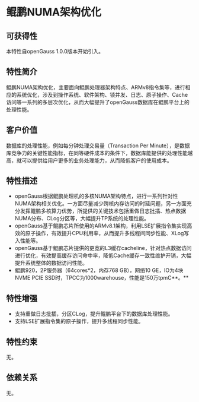 # 鲲鹏NUMA架构优化<a name="ZH-CN_TOPIC_0000001135548527"></a>

## 可获得性<a name="section1820817472142"></a>

本特性自openGauss 1.0.0版本开始引入。

## 特性简介<a name="section595916321417"></a>

鲲鹏NUMA架构优化，主要面向鲲鹏处理器架构特点、ARMv8指令集等，进行相应的系统优化，涉及到操作系统、软件架构、锁并发、日志、原子操作、Cache访问等一系列的多层次优化，从而大幅提升了openGauss数据库在鲲鹏平台上的处理性能。

## 客户价值<a name="section1889785041315"></a>

数据库的处理性能，例如每分钟处理交易量（Transaction Per Minute），是数据库竞争力的关键性能指标，在同等硬件成本的条件下，数据库能提供的处理性能越高，就可以提供给用户更多的业务处理能力，从而降低客户的使用成本。

## 特性描述<a name="section3050790"></a>

-   openGauss根据鲲鹏处理机的多核NUMA架构特点，进行一系列针对性NUMA架构相关优化。一方面尽量减少跨核内存访问的时延问题，另一方面充分发挥鲲鹏多核算力优势，所提供的关键技术包括重做日志批插、热点数据NUMA分布、CLog分区等，大幅提升TP系统的处理性能。
-   openGauss基于鲲鹏芯片所使用的ARMv8.1架构，利用LSE扩展指令集实现高效的原子操作，有效提升CPU利用率，从而提升多线程间同步性能、XLog写入性能等。
-   openGauss基于鲲鹏芯片提供的更宽的L3缓存cacheline，针对热点数据访问进行优化，有效提高缓存访问命中率，降低Cache缓存一致性维护开销，大幅提升系统整体的数据访问性能。
-   鲲鹏920，2P服务器（64cores\*2，内存768 GB），网络10 GE，IO为4块NVME PCIE SSD时，TPCC为1000warehouse，性能是150万tpmC**。**

## 特性增强<a name="section27457110"></a>

-   支持重做日志批插，分区CLog，提升鲲鹏平台下的数据库处理性能。
-   支持LSE扩展指令集的原子操作，提升多线程同步性能。

## 特性约束<a name="section06531946143616"></a>

无。

## 依赖关系<a name="section45787398"></a>

无。

